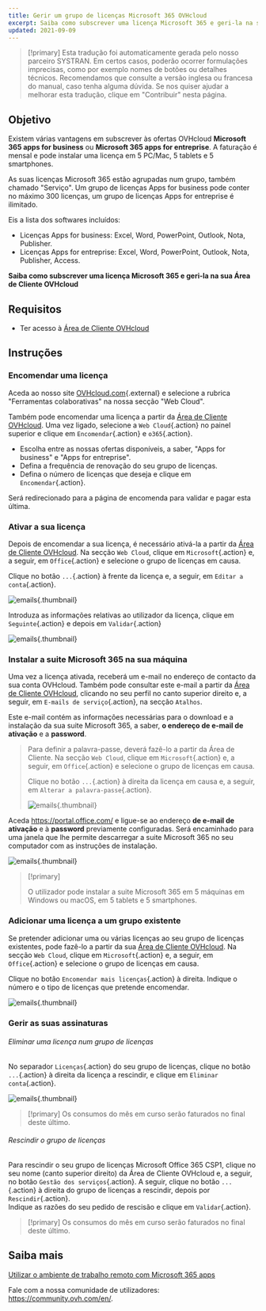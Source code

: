 ```yaml
---
title: Gerir um grupo de licenças Microsoft 365 OVHcloud
excerpt: Saiba como subscrever uma licença Microsoft 365 e geri-la na sua Área de Cliente OVHcloud.
updated: 2021-09-09
---
```


> [!primary]
> Esta tradução foi automaticamente gerada pelo nosso parceiro SYSTRAN. Em certos casos, poderão ocorrer formulações imprecisas, como por exemplo nomes de botões ou detalhes técnicos. Recomendamos que consulte a versão inglesa ou francesa do manual, caso tenha alguma dúvida. Se nos quiser ajudar a melhorar esta tradução, clique em "Contribuir" nesta página.
>

## Objetivo

Existem várias vantagens em subscrever às ofertas OVHcloud **Microsoft 365 apps for business** ou **Microsoft 365 apps for entreprise**. A faturação é mensal e pode instalar uma licença em 5 PC/Mac, 5 tablets e 5 smartphones.

As suas licenças Microsoft 365 estão agrupadas num grupo, também chamado "Serviço". Um grupo de licenças Apps for business pode conter no máximo 300 licenças, um grupo de licenças Apps for entreprise é ilimitado.

Eis a lista dos softwares incluídos:

- Licenças Apps for business: Excel, Word, PowerPoint, Outlook, Nota, Publisher.
- Licenças Apps for entreprise: Excel, Word, PowerPoint, Outlook, Nota, Publisher, Access.

**Saiba como subscrever uma licença Microsoft 365 e geri-la na sua Área de Cliente OVHcloud**

## Requisitos

- Ter acesso à [Área de Cliente OVHcloud](https://www.ovh.com/auth/?action=gotomanager&from=https://www.ovh.pt/&ovhSubsidiary=pt)

## Instruções

### Encomendar uma licença

Aceda ao nosso site [OVHcloud.com](https://www.ovhcloud.com/pt/collaborative-tools/microsoft-365/){.external} e selecione a rubrica "Ferramentas colaborativas" na nossa secção "Web Cloud".

Também pode encomendar uma licença a partir da [Área de Cliente OVHcloud](https://www.ovh.com/auth/?action=gotomanager&from=https://www.ovh.pt/&ovhSubsidiary=pt). Uma vez ligado, selecione a `Web Cloud`{.action} no painel superior e clique em `Encomendar`{.action} e `o365`{.action}.

- Escolha entre as nossas ofertas disponíveis, a saber, "Apps for business" e "Apps for entreprise".
- Defina a frequência de renovação do seu grupo de licenças.
- Defina o número de licenças que deseja e clique em `Encomendar`{.action}.

Será redirecionado para a página de encomenda para validar e pagar esta última.

### Ativar a sua licença

Depois de encomendar a sua licença, é necessário ativá-la a partir da [Área de Cliente OVHcloud](https://www.ovh.com/auth/?action=gotomanager&from=https://www.ovh.pt/&ovhSubsidiary=pt). Na secção `Web Cloud`, clique em `Microsoft`{.action} e, a seguir, em `Office`{.action} e selecione o grupo de licenças em causa.

Clique no botão `...`{.action} à frente da licença e, a seguir, em `Editar a conta`{.action}.

![emails](images/Outlook-cps1-01.png){.thumbnail}

Introduza as informações relativas ao utilizador da licença, clique em `Seguinte`{.action} e depois em `Validar`{.action}

![emails](images/Outlook-cps1-02.png){.thumbnail}

### Instalar a suite Microsoft 365 na sua máquina

Uma vez a licença ativada, receberá um e-mail no endereço de contacto da sua conta OVHcloud. Também pode consultar este e-mail a partir da [Área de Cliente OVHcloud](https://www.ovh.com/auth/?action=gotomanager&from=https://www.ovh.pt/&ovhSubsidiary=pt), clicando no seu perfil no canto superior direito e, a seguir, em `E-mails de serviço`{.action}, na secção `Atalhos`.

Este e-mail contém as informações necessárias para o download e a instalação da sua suite Microsoft 365, a saber, **o endereço de e-mail de ativação** e a **password**.

>
> Para definir a palavra-passe, deverá fazê-lo a partir da Área de Cliente. Na secção `Web Cloud`, clique em `Microsoft`{.action} e, a seguir, em `Office`{.action} e selecione o grupo de licenças em causa.
>
> Clique no botão `...`{.action} à direita da licença em causa e, a seguir, em `Alterar a palavra-passe`{.action}.
>
>![emails](images/Outlook-cps1-03.png){.thumbnail}
>

Aceda <https://portal.office.com/> e ligue-se ao endereço **de e-mail de ativação** e à **password** previamente configuradas. Será encaminhado para uma janela que lhe permite descarregar a suite Microsoft 365 no seu computador com as instruções de instalação.

![emails](images/Outlook-cps1-04.png){.thumbnail}

> [!primary]
>
> O utilizador pode instalar a suite Microsoft 365 em 5 máquinas em Windows ou macOS, em 5 tablets e 5 smartphones.
>

### Adicionar uma licença a um grupo existente

Se pretender adicionar uma ou várias licenças ao seu grupo de licenças existentes, pode fazê-lo a partir da sua [Área de Cliente OVHcloud](https://www.ovh.com/auth/?action=gotomanager&from=https://www.ovh.pt/&ovhSubsidiary=pt). Na secção `Web Cloud`, clique em `Microsoft`{.action} e, a seguir, em `Office`{.action} e selecione o grupo de licenças em causa.

Clique no botão `Encomendar mais licenças`{.action} à direita. Indique o número e o tipo de licenças que pretende encomendar.

![emails](images/Outlook-cps1-05.png){.thumbnail}

### Gerir as suas assinaturas <a name="managesubscriptions"></a>

###### Eliminar uma licença num grupo de licenças

No separador `Licenças`{.action} do seu grupo de licenças, clique no botão `...`{.action} à direita da licença a rescindir, e clique em `Eliminar conta`{.action}.

![emails](images/Outlook-cps1-06.png){.thumbnail}

> [!primary]
> Os consumos do mês em curso serão faturados no final deste último.

###### Rescindir o grupo de licenças

Para rescindir o seu grupo de licenças Microsoft Office 365 CSP1, clique no seu nome (canto superior direito) da Área de Cliente OVHcloud e, a seguir, no botão `Gestão dos serviços`{.action}. A seguir, clique no botão `...`{.action} à direita do grupo de licenças a rescindir, depois por `Rescindir`{.action}.<br>
Indique as razões do seu pedido de rescisão e clique em `Validar`{.action}.

> [!primary]
> Os consumos do mês em curso serão faturados no final deste último.

## Saiba mais

[Utilizar o ambiente de trabalho remoto com Microsoft 365 apps](/pages/web_cloud/email_and_collaborative_solutions/microsoft_office/office_proplus)

Fale com a nossa comunidade de utilizadores: <https://community.ovh.com/en/>.
